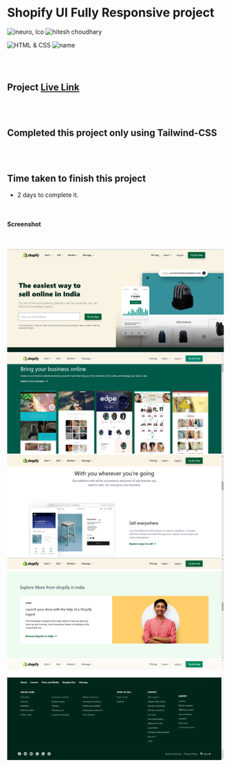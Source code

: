 # Shopify UI Fully Responsive project

![ineuro, lco](https://img.shields.io/badge/iNeuron-LCO-green)
![hitesh choudhary](https://img.shields.io/badge/Hitesh--Choudhary-Full--stack--JS--bootcamp-red)

![HTML & CSS](https://img.shields.io/badge/HTML-CSS-orange) ![name](https://img.shields.io/badge/Vivek_Maurya-Maurya)

 <br>
 <br>

## Project  [Live Link](https://vivek-shopify.netlify.app/)

 <br>
 <br>

## Completed this project only using Tailwind-CSS

 <br>
 <br>


## Time taken to finish this project

-   2 days to complete it.

<br>

#### Screenshot
<br>

![Desktop](./screenshot/Screenshot.png)
![Desktop](./screenshot/Screenshot2.png)
![Desktop](./screenshot/Screenshot3.png)
![Desktop](./screenshot/Screenshot4.png)
![Desktop](./screenshot/Screenshot5.png)